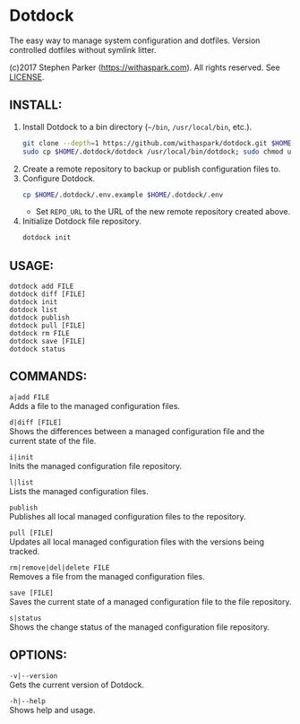 # Dotdock #

The easy way to manage system configuration and dotfiles. Version controlled dotfiles without symlink litter.

(c)2017 Stephen Parker (https://withaspark.com). All rights reserved. See [LICENSE](LICENSE).

## INSTALL: ##
1. Install Dotdock to a bin directory (`~/bin`, `/usr/local/bin`, etc.).
   ```sh
   git clone --depth=1 https://github.com/withaspark/dotdock.git $HOME/.dotdock
   sudo cp $HOME/.dotdock/dotdock /usr/local/bin/dotdock; sudo chmod ugo+x /usr/local/bin/dotdock
   ```
2. Create a remote repository to backup or publish configuration files to.
3. Configure Dotdock.
   ```sh
   cp $HOME/.dotdock/.env.example $HOME/.dotdock/.env
   ```
   * Set `REPO_URL` to the URL of the new remote repository created above.
4. Initialize Dotdock file repository.
   ```sh
   dotdock init
   ```

## USAGE: ##
    dotdock add FILE
    dotdock diff [FILE]
    dotdock init
    dotdock list
    dotdock publish
    dotdock pull [FILE]
    dotdock rm FILE
    dotdock save [FILE]
    dotdock status

## COMMANDS: ##
`a|add FILE`<br>
Adds a file to the managed configuration files.

`d|diff [FILE]`<br>
Shows the differences between a managed configuration file and the current state of the file.

`i|init`<br>
Inits the managed configuration file repository.

`l|list`<br>
Lists the managed configuration files.

`publish`<br>
Publishes all local managed configuration files to the repository.

`pull [FILE]`<br>
Updates all local managed configuration files with the versions being tracked.

`rm|remove|del|delete FILE`<br>
Removes a file from the managed configuration files.

`save [FILE]`<br>
Saves the current state of a managed configuration file to the file repository.

`s|status`<br>
Shows the change status of the managed configuration file repository.

## OPTIONS: ##
`-v|--version`<br>
Gets the current version of Dotdock.

`-h|--help`<br>
Shows help and usage.
